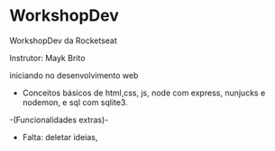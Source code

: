 # WorkshopDev
WorkshopDev da Rocketseat  

Instrutor: Mayk Brito

iniciando no desenvolvimento web

- Conceitos básicos de html,css, js, node com express, nunjucks e nodemon, e sql com sqlite3.

-(Funcionalidades extras)-

- Falta: deletar ideias,
